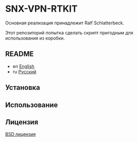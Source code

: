 # SNX-VPN-RTKIT

Основная реализация принадлежит Ralf Schlatterbeck.

Этот репозиторий попытка сделать скрипт пригодным для использования из коробки.

## README

- en [English](README_en.rst)
- ru [Русский](README.md)

## Установка

## Использование

## Лицензия

[BSD лицензия](LICENSE.TXT)


